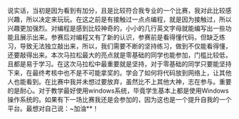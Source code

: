 说实话，当初是因为看到有加分，且是比较符合我专业的一个比赛，我对此比较感兴趣，所以决定来玩玩。在这之前是有接触过一点点编程，就是因为接触过，所以兴趣更加强烈。对编程是感到比较神奇的，小小的几行英文字母就能编写出一些功能且展示出来。参赛后对编程又有了新的认识，参赛前是看得懂代码，但缺乏练习，导致无法独立敲出来，所以，我们需要不断的坚持练习，做到不仅能看得懂，还要敲得出来。本次马拉松最大的亮点就是零基础的同学也能参加，门槛比较低，且都是易于学习。在这次马拉松中最重要就是坚持，对于零基础的同学只要能坚持下来，在最终考核中也不是不可能拿奖的。学会了如何将代码放到网络上，让其他人也能看到。在比赛中我并未想过要放弃，虽然比不上其他大神，志在参与。重要的是耐心。对于教学最好使用windows系统，毕竟学生基本上都是使用Windows操作系统的。如果有下一场比赛我还是会参加的，因为这也是一个提升自我的一个平台。最想对自己说：~加油**！
